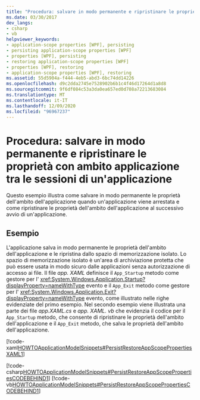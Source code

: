 ```yaml
---
title: "Procedura: salvare in modo permanente e ripristinare le proprietà con ambito applicazione tra le sessioni di un'applicazione"
ms.date: 03/30/2017
dev_langs:
- csharp
- vb
helpviewer_keywords:
- application-scope properties [WPF], persisting
- persisting application-scope properties [WPF]
- properties [WPF], persisting
- restoring application-scope properties [WPF]
- properties [WPF], restoring
- application-scope properties [WPF], restoring
ms.assetid: 55d5904a-f444-4eb5-abd3-6bc74dd14226
ms.openlocfilehash: d9c2dda2745e7528902b6b1c4f46d17264d1a8d8
ms.sourcegitcommit: 9f6df084c53a3da0ea657ed0d708a72213683084
ms.translationtype: MT
ms.contentlocale: it-IT
ms.lasthandoff: 12/09/2020
ms.locfileid: "96967237"
---
```

# <a name="how-to-persist-and-restore-application-scope-properties-across-application-sessions"></a>Procedura: salvare in modo permanente e ripristinare le proprietà con ambito applicazione tra le sessioni di un'applicazione
Questo esempio illustra come salvare in modo permanente le proprietà dell'ambito dell'applicazione quando un'applicazione viene arrestata e come ripristinare le proprietà dell'ambito dell'applicazione al successivo avvio di un'applicazione.  
  
## <a name="example"></a>Esempio  
 L'applicazione salva in modo permanente le proprietà dell'ambito dell'applicazione e le ripristina dallo spazio di memorizzazione isolato. Lo spazio di memorizzazione isolato è un'area di archiviazione protetta che può essere usata in modo sicuro dalle applicazioni senza autorizzazione di accesso ai file.  Il file *app. XAML* definisce il `App_Startup` metodo come gestore per l' <xref:System.Windows.Application.Startup?displayProperty=nameWithType> evento e il `App_Exit` metodo come gestore per l'  <xref:System.Windows.Application.Exit?displayProperty=nameWithType> evento, come illustrato nelle righe evidenziate del primo esempio. Nel secondo esempio viene illustrata una parte dei file *app.XAML.cs* e *app. XAML. vb* che evidenzia il codice per il `App_Startup` metodo, che consente di ripristinare le proprietà dell'ambito dell'applicazione e il `App_Exit` metodo, che salva le proprietà dell'ambito dell'applicazione.

 [!code-xaml[HOWTOApplicationModelSnippets#PersistRestoreAppScopePropertiesXAML1](~/samples/snippets/csharp/VS_Snippets_Wpf/HOWTOApplicationModelSnippets/CSharp/App.xaml?highlight=1-7)]
  
 [!code-csharp[HOWTOApplicationModelSnippets#PersistRestoreAppScopePropertiesCODEBEHIND1](~/samples/snippets/csharp/VS_Snippets_Wpf/HOWTOApplicationModelSnippets/CSharp/App.xaml.cs?highlight=17-55)]
 [!code-vb[HOWTOApplicationModelSnippets#PersistRestoreAppScopePropertiesCODEBEHIND1](~/samples/snippets/visualbasic/VS_Snippets_Wpf/HOWTOApplicationModelSnippets/visualbasic/application.xaml.vb?highlight=14-45)]
